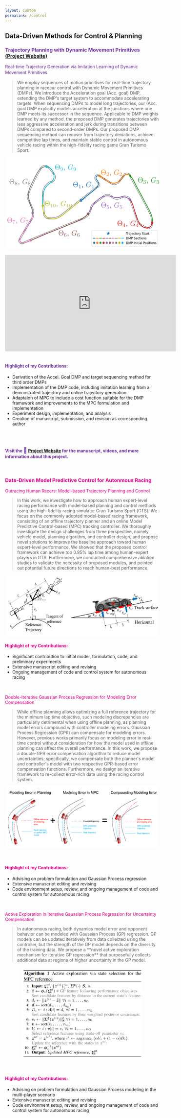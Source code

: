 ```yaml
---
layout: custom
permalink: /control
---
```


## Data-Driven Methods for Control \& Planning

### <span style="color:#7030A0;">Trajectory Planning with Dynamic Movement Primitives <a href="https://sites.google.com/berkeley.edu/racingdmp/home">(Project Website)</a></span>

<div class="prof-head" style="margin-left:0px;color:#7030A0;line-height: 14pt;display:block;">
Real-time Trajectory Generation via Imitation Learning of Dynamic Movement Primitives
</div>
<blockquote>
We employ sequences of motion primitives for real-time trajectory planning in racecar control with Dynamic Movement Primitives (DMPs).  We introduce the Acceleration goal (Acc. goal) DMP, extending the DMP's target system to accommodate accelerating targets. When sequencing DMPs to model long trajectories, our (Acc. goal DMP explicitly models acceleration at the junctions where one DMP meets its successor in the sequence. Applicable to DMP weights learned by any method, the proposed DMP generates trajectories with less aggressive acceleration and jerk during transitions between DMPs compared to second-order DMPs. Our proposed DMP sequencing method can recover from trajectory deviations, achieve competitive lap times, and maintain stable control in autonomous vehicle racing within the high-fidelity racing game Gran Turismo Sport.
</blockquote>

<div style="text-align:center;">
<img src="projects/sections.png" height='300' alt="projects"> 
<br>

<br>
<iframe width="560" height="315" src="https://www.youtube.com/embed/8_GEzYPwz4s?modestbranding=1&autohide=1&showinfo=0&controls=1&rel=0" frameborder="0" allowfullscreen></iframe>
</div>
<br>

#### <span style="color:#7030A0;">Highlight of my Contributions:</span>

- Derivation of the Accel. Goal DMP and target sequencing method for third order DMPs
- Implementation of the DMP code, including imitation learning from a demonstrated trajectory and online trajectory generation
- Adaptaion of MPC to include a cost function suitable for the DMP framework and improvements to the MPC formulation and implementation
- Experiment design, implementation, and analysis 
- Creation of manuscript, submission, and revision as corresponding author
<br>
<br>

#### <span style="color:#7030A0;">Visit the <span style="font-size:14pt;color:#7030A0;" class="emoji-text">🔗</span> <a href="https://sites.google.com/berkeley.edu/racingdmp/home">Project Website</a> for the manuscript, videos, and more information about this project.</span>


<br>

### <span style="color:#ec008c;">Data-Driven Model Predictive Control for Autonmous Racing</span>

<div class="prof-head" style="margin-left:0px;color:#ec008c;">
Outracing Human Racers: Model-based Trajectory Planning and Control
</div>
<blockquote>
In this work, we investigate how to approach human expert-level racing performance with model-based planning and control methods using the high-fidelity racing simulator Gran Turismo Sport (GTS). We focus on the commonly adopted model-based racing framework, consisting of an offline trajectory planner and an online Model Predictive Control-based (MPC) tracking controller. We thoroughly investigate the design challenges from three perspective, namely vehicle model, planning algorithm, and controller design, and propose novel solutions to improve the baseline approach toward human expert-level performance. We showed that the proposed control framework can achieve top 0.95% lap time among human-expert players in GTS. Furthermore, we conducted comprehensive ablation studies to validate the necessity of proposed modules, and pointed out potential future directions to reach human-best performance. 
</blockquote>


<div style="text-align:center">
<img src="projects/vehiclediagram.png" height='200' alt="projects"> 
</div>

#### <span style="color:#ec008c;">Highlight of my Contributions:</span>

- Significant contribution to initial model, formulation, code, and preliminary experiments
- Extensive manuscript editing and revising
- Ongoing management of code and control system for autonomous racing
<br>


<br>

<div class="prof-head" style="margin-left:0px;color:#ec008c;">
Double-Iterative Gaussian Process Regression for Modeling Error Compensation 
</div>
<blockquote>
 While offline planning allows optimizing a full reference trajectory for the minimum lap time objective, such modeling discrepancies are particularly detrimental when using offline planning, as planning model errors compound with controller modeling errors. Gaussian Process Regression (GPR) can compensate for modeling errors. However, previous works primarily focus on modeling error in real-time control without consideration for how the model used in offline planning can affect the overall performance. In this work, we propose a double-GPR error compensation algorithm to reduce model uncertainties; specifically, we compensate both the planner's model and controller's model with two respective GPR-based error compensation functions. Furthermore, we design an iterative framework to re-collect error-rich data using the racing control system.
</blockquote>


<div style="text-align:center">
<img src="projects/doublegpr.png" height='200' alt="projects"> 
</div>
<br><br>

#### <span style="color:#ec008c;">Highlight of my Contributions:</span>

- Advising on problem formulation and Gaussian Process regression 
- Extensive manuscript editing and revising
- Code environment setup, review, and ongoing management of code and control system for autonomous racing
<br>
<br>

<div class="prof-head" style="margin-left:0px;color:#ec008c;">
Active Exploration in Iterative Gaussian Process Regression for Uncertainty Compensation
</div>
<blockquote>
In autonomous racing, both dynamics model error and opponent behavior can be modeled with Gaussian Process (GP) regression. GP models can be updated iteratively from data collected using the controller, but the strength of the GP model depends on the diversity of the training data. We propose a **novel active exploration mechanism for iterative GP regression** that purposefully collects additional data at regions of higher uncertainty in the GP model.
</blockquote>
<div style="text-align:center">
<img src="projects/exploration.png" height='300' alt="projects"> 
</div>
<br><br>

#### <span style="color:#ec008c;">Highlight of my Contributions:</span>

- Advising on problem formulation and Gaussian Process modeling in the multi-player scenario 
- Extensive manuscript editing and revising
- Code environment setup, review, and ongoing management of code and control system for autonomous racing
<br>
<br>

